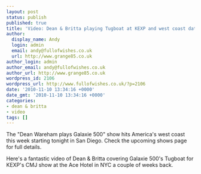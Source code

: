 ```yaml
---
layout: post
status: publish
published: true
title: 'Video: Dean & Britta playing Tugboat at KEXP and west coast dates'
author:
  display_name: Andy
  login: admin
  email: andy@fullofwishes.co.uk
  url: http://www.grange85.co.uk
author_login: admin
author_email: andy@fullofwishes.co.uk
author_url: http://www.grange85.co.uk
wordpress_id: 2106
wordpress_url: http://www.fullofwishes.co.uk/?p=2106
date: '2010-11-10 13:34:16 +0000'
date_gmt: '2010-11-10 13:34:16 +0000'
categories:
- dean & britta
- video
tags: []
---
```

<p>The "<span class="removed_link" title="http://db.fullofwishes.co.uk/wiki/Dean_Wareham_plays_Galaxie_500">Dean Wareham plays Galaxie 500</span>" show hits America's west coast this week starting tonight in San Diego. Check the <span class="removed_link" title="http://db.fullofwishes.co.uk/wiki/Shows">upcoming shows page</span> for full details.</p>
<p>Here's a fantastic video of Dean & Britta covering Galaxie 500's Tugboat for <span class="removed_link" title="http://db.fullofwishes.co.uk/wiki/Shows/Dean_%26_Britta/2010-10-20">KEXP's CMJ show at the Ace Hotel in NYC</span> a couple of weeks back.</p>
<p><figure class="caption "><figcaption class="caption-text"></figcaption></figure></p>
